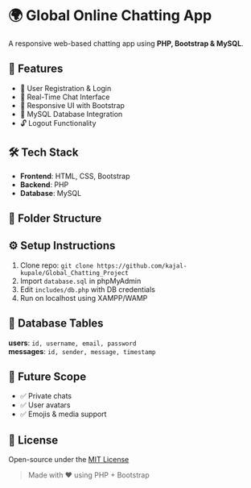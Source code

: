 # 🌍 Global Online Chatting App

A responsive web-based chatting app using **PHP, Bootstrap & MySQL**.

## 🚀 Features
- 🔐 User Registration & Login
- 💬 Real-Time Chat Interface
- 📱 Responsive UI with Bootstrap
- 💾 MySQL Database Integration
- 🔓 Logout Functionality

## 🛠️ Tech Stack
- **Frontend**: HTML, CSS, Bootstrap
- **Backend**: PHP
- **Database**: MySQL

## 📂 Folder Structure

## ⚙️ Setup Instructions
1. Clone repo: `git clone https://github.com/kajal-kupale/Global_Chatting_Project`
2. Import `database.sql` in phpMyAdmin
3. Edit `includes/db.php` with DB credentials
4. Run on localhost using XAMPP/WAMP

## 🧾 Database Tables
**users**: `id, username, email, password`  
**messages**: `id, sender, message, timestamp`

## 🧱 Future Scope
- ✅ Private chats
- ✅ User avatars
- ✅ Emojis & media support

## 📄 License
Open-source under the [MIT License](LICENSE)

> Made with ❤️ using PHP + Bootstrap

